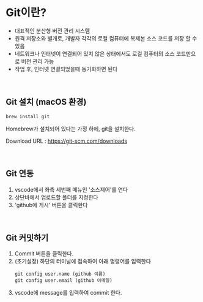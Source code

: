 # Git이란?
- 대표적인 분산형 버전 관리 시스템
- 원격 저장소와 별개로, 개발자 각각의 로컬 컴퓨터에 복제본 소스 코드를 저장 할 수 있음
- 네트워크나 인터넷이 연결되어 있지 않은 상태에서도 로컬 컴퓨터의 소스 코드만으로 버전 관리 가능
- 작업 후, 인터넷 연결되었을때 동기화하면 된다


<br>


## Git 설치 (macOS 환경)
```
brew install git
```
Homebrew가 설치되어 있다는 가정 하에, git을 설치한다.

Download URL : https://git-scm.com/downloads

<br>

## Git 연동
1. vscode에서 좌측 세번째 메뉴인 '소스제어'를 연다
2. 상단바에서 업로드할 폴더를 지정한다
3. 'github에 게시' 버튼을 클릭한다

<br>

## Git 커밋하기
1. Commit 버튼을 클릭한다.
2. (초기설정) 하단의 터미널에 접속하여 아래 명령어를 입력한다
    ```
    git config user.name (github 이름)
    git config user.email (github 이메일)
    ```
3. vscode에 message를 입력하여 commit 한다.